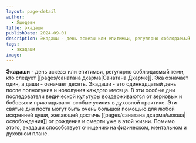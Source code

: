 ```yaml
---
layout: page-detail
author:
  - Яшодеви
title: экадаши
publishDate: 2024-09-01
description: Экадаши - день аскезы или епитимьи, регулярно соблюдаемый теми, кто следует Санатана Дхарме. Эка означает один, а даши - означает десять.
tags:
  - экадаши
image:
---
```

**Экадаши** - день аскезы или епитимьи, регулярно соблюдаемый теми, кто следует [[pages/санатана дхарма|Санатана Дхарме]]. Эка означает один, а даши - означает десять. Экадаши - это одиннадцатый день после полнолуния и новолуния каждого месяца. В эти особые дни последователи ведической культуры воздерживаются от зерновых и бобовых и прикладывают особые усилия в духовной практике. Эти святые дни поста могут быть очень большой помощью для любой искренней души, желающей достичь [[pages/санатана дхарма/мокша|освобождения]] от рождения и смерти уже в этой жизни. Помимо этого, экадаши способствует очищению на физическом, ментальном и духовном плане.

